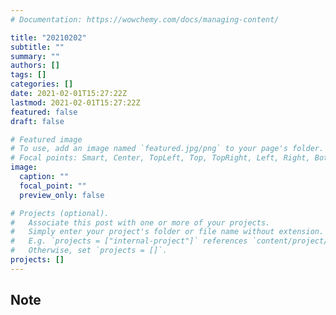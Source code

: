 ```yaml
---
# Documentation: https://wowchemy.com/docs/managing-content/

title: "20210202"
subtitle: ""
summary: ""
authors: []
tags: []
categories: []
date: 2021-02-01T15:27:22Z
lastmod: 2021-02-01T15:27:22Z
featured: false
draft: false

# Featured image
# To use, add an image named `featured.jpg/png` to your page's folder.
# Focal points: Smart, Center, TopLeft, Top, TopRight, Left, Right, BottomLeft, Bottom, BottomRight.
image:
  caption: ""
  focal_point: ""
  preview_only: false

# Projects (optional).
#   Associate this post with one or more of your projects.
#   Simply enter your project's folder or file name without extension.
#   E.g. `projects = ["internal-project"]` references `content/project/deep-learning/index.md`.
#   Otherwise, set `projects = []`.
projects: []
---
```


## Note

